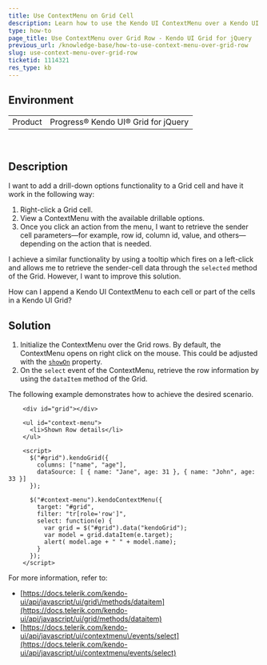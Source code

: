 ```yaml
---
title: Use ContextMenu on Grid Cell
description: Learn how to use the Kendo UI ContextMenu over a Kendo UI Grid row.
type: how-to
page_title: Use ContextMenu over Grid Row - Kendo UI Grid for jQuery
previous_url: /knowledge-base/how-to-use-context-menu-over-grid-row
slug: use-context-menu-over-grid-row
ticketid: 1114321
res_type: kb
---
```


## Environment

<table>
 <tr>
  <td>Product</td>
  <td>Progress® Kendo UI® Grid for jQuery</td> 
 </tr>
</table>
 

## Description

I want to add a drill-down options functionality to a Grid cell and have it work in the following way:

1. Right-click a Grid cell.
1. View a ContextMenu with the available drillable options.
1. Once you click an action from the menu, I want to retrieve the sender cell parameters&mdash;for example, row id, column id, value, and others&mdash;depending on the action that is needed.

I achieve a similar functionality by using a tooltip which fires on a left-click and allows me to retrieve the sender-cell data through the `selected` method of the Grid. However, I want to improve this solution.

How can I append a Kendo UI ContextMenu to each cell or part of the cells in a Kendo UI Grid?

## Solution

1. Initialize the ContextMenu over the Grid rows. By default, the ContextMenu opens on right click on the mouse. This could be adjusted with the [`showOn`](api/javascript/ui/contextmenu/configuration/showon) property.
1. On the `select` event of the ContextMenu, retrieve the row information by using the `dataItem` method of the Grid.

The following example demonstrates how to achieve the desired scenario.

```dojo
    <div id="grid"></div>

    <ul id="context-menu">
      <li>Shown Row details</li>
    </ul>

    <script>
      $("#grid").kendoGrid({
        columns: ["name", "age"],
        dataSource: [ { name: "Jane", age: 31 }, { name: "John", age: 33 }]
      });

      $("#context-menu").kendoContextMenu({
        target: "#grid",
        filter: "tr[role='row']",
        select: function(e) {
          var grid = $("#grid").data("kendoGrid");
          var model = grid.dataItem(e.target);
          alert( model.age + " " + model.name);
        }
      });
    </script>
```

For more information, refer to:  
* [https://docs.telerik.com/kendo-ui/api/javascript/ui/grid\/methods/dataitem](https://docs.telerik.com/kendo-ui/api/javascript/ui/grid/methods/dataitem)  
* [https://docs.telerik.com/kendo-ui/api/javascript/ui/contextmenu\/events/select](https://docs.telerik.com/kendo-ui/api/javascript/ui/contextmenu/events/select)  


